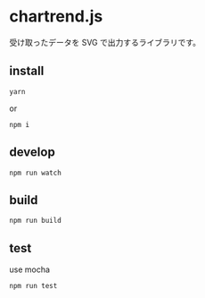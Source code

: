 # chartrend.js

受け取ったデータを SVG で出力するライブラリです。

## install

```
yarn
```

or

```
npm i
```

## develop

```
npm run watch
```

## build

```
npm run build
```

## test

use mocha

```
npm run test
```
